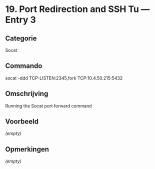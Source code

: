 # 19. Port Redirection and SSH Tu — Entry 3

## Categorie

Socat

## Commando

socat -ddd TCP-LISTEN:2345,fork TCP:10.4.50.215:5432

## Omschrijving

Running the Socat port forward command

## Voorbeeld

_(empty)_

## Opmerkingen

_(empty)_

